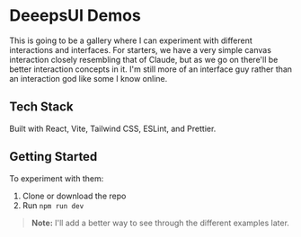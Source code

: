 # DeeepsUI Demos

This is going to be a gallery where I can experiment with different interactions and interfaces. For starters, we have a very simple canvas interaction closely resembling that of Claude, but as we go on there'll be better interaction concepts in it. I'm still more of an interface guy rather than an interaction god like some I know online.

## Tech Stack

Built with React, Vite, Tailwind CSS, ESLint, and Prettier.

## Getting Started

To experiment with them:

1. Clone or download the repo
2. Run `npm run dev`

> **Note:** I'll add a better way to see through the different examples later.
